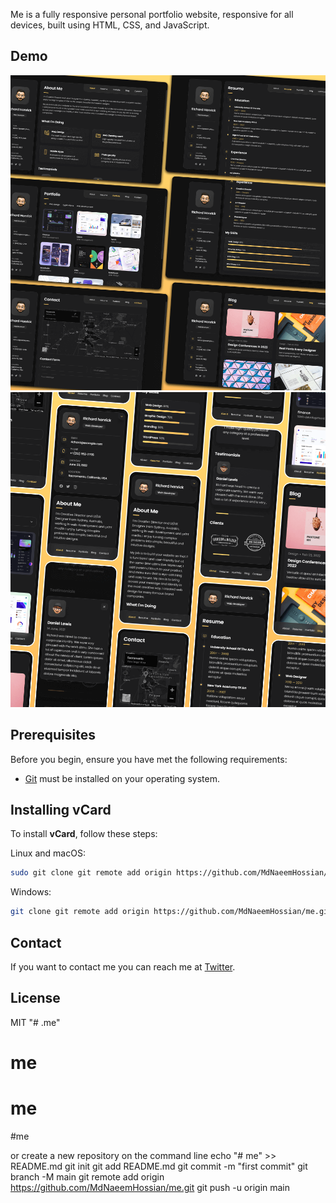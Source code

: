 

Me is a fully responsive personal portfolio website, responsive for all devices, built using HTML, CSS, and JavaScript.

## Demo

![vCard Desktop Demo](./website-demo-image/desktop.png "Desktop Demo")
![vCard Mobile Demo](./website-demo-image/mobile.png "Mobile Demo")

## Prerequisites

Before you begin, ensure you have met the following requirements:

* [Git](https://git-scm.com/downloads "Download Git") must be installed on your operating system.

## Installing vCard

To install **vCard**, follow these steps:

Linux and macOS:

```bash
sudo git clone git remote add origin https://github.com/MdNaeemHossian/me.git
```

Windows:

```bash
git clone git remote add origin https://github.com/MdNaeemHossian/me.git
```

## Contact

If you want to contact me you can reach me at [Twitter](https://www.twitter.com/codewithsadee).

## License

MIT
"# .me" 
# me
# me
#me


or create a new repository on the command line
echo "# me" >> README.md
git init
git add README.md
git commit -m "first commit"
git branch -M main
git remote add origin https://github.com/MdNaeemHossian/me.git
git push -u origin main

